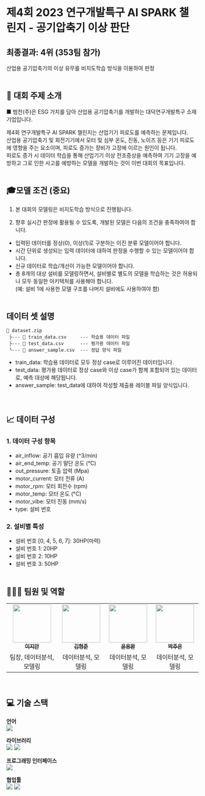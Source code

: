 # 제4회 2023 연구개발특구 AI SPARK 챌린지 - 공기압축기 이상 판단
## **최종결과: 4위 (353팀 참가)**
산업용 공기압축기의 이상 유무를 비지도학습 방식을 이용하여 판정
<br><br>

## 🎈 대회 주제 소개
■ 범천(주)은 ESG 가치를 담아 산업용 공기압축기를 개발하는 대덕연구개발특구 소재 기업입니다.

제4회 연구개발특구 AI SPARK 챌린지는 산업기기 피로도를 예측하는 문제입니다.<br>
산업용 공기압축기 및 회전기기에서 모터 및 심부 온도, 진동, 노이즈 등은 기기 피로도에 영향을 주는 요소이며, 피로도 증가는 장비가 고장에 이르는 원인이 됩니다.<br>
피로도 증가 시 데이터 학습을 통해 산업기기 이상 전조증상을 예측하여 기기 고장을 예방하고 그로 인한 사고를 예방하는 모델을 개발하는 것이 이번 대회의 목표입니다.
<br><br>

## 🎓모델 조건 (중요)
1. 본 대회의 모델링은 비지도학습 방식으로 진행됩니다.

2. 향후 실시간 판정에 활용될 수 있도록, 개발된 모델은 다음의 조건을 충족하여야 합니다.

- 입력된 데이터를 정상(0), 이상(1)로 구분하는 이진 분류 모델이어야 합니다.
- 시간 단위로 생성되는 입력 데이터에 대하여 판정을 수행할 수 있는 모델이어야 합니다.
- 신규 데이터로 학습/개선이 가능한 모델이어야 합니다.
- 총 8개의 대상 설비를 모델링하면서, 설비별로 별도의 모델을 학습하는 것은 허용되나 모두 동일한 아키텍처를 사용해야 합니다.<br>
(예: 설비 1에 사용한 모델 구조를 나머지 설비에도 사용하여야 함)
<br><br>

## 데이터 셋 설명
```
📁 dataset.zip
 ├--- 📃 train_data.csv     --- 학습용 데이터 파일 
 ├--- 📃 test_data.csv      --- 평가용 데이터 파일 
 └--- 📃 answer_sample.csv  --- 정답 양식 파일
 ```
- train_data: 학습용 데이터로 모두 정상 case로 이루어진 데이터입니다.<br>
- test_data: 평가용 데이터로 정상 case와 이상 case가 함께 포함되어 있는 데이터로, 예측 대상에 해당됩니다.<br>
- answer_sample: test_data에 대하여 작성할 제출용 레이블 파일 양식입니다.<br>
<br><br>

## 📈 데이터 구성
### 1. 데이터 구성 항목
- air_inflow: 공기 흡입 유량 (^3/min)
- air_end_temp: 공기 말단 온도 (°C)
- out_pressure: 토출 압력 (Mpa)
- motor_current: 모터 전류 (A)
- motor_rpm: 모터 회전수 (rpm)
- motor_temp: 모터 온도 (°C)
- motor_vibe: 모터 진동 (mm/s)
- type: 설비 번호

### 2. 설비별 특성
- 설비 번호 [0, 4, 5, 6, 7]: 30HP(마력)
- 설비 번호 1: 20HP
- 설비 번호 2: 10HP
- 설비 번호 3: 50HP
<br><br>

## 🧑‍🤝‍🧑 팀원 및 역할
<table>
  <tbody>
    <tr>
      <td align="center">
        <a href="https://github.com/jian1114">
          <img src="https://avatars.githubusercontent.com/u/77630266?v=4" width="100px;">  <br>
          <sub><b>이지안</b></sub>
        </a>
      </td>
      <td align="center">
        <a href="https://github.com/brojoon1">
          <img src="https://avatars.githubusercontent.com/u/81418195?v=4" width="100px;">  <br>
          <sub><b>김형준</b></sub>
        </a>
      </td>
      <td align="center">
        <a href="https://github.com/ayocado">
          <img src="https://avatars.githubusercontent.com/u/89889583?v=4" width="100px;">  <br>
          <sub><b>윤용완</b></sub>
        </a>
      </td>
      <td align="center">
        <a href="https://github.com/JunePark-00">
          <img src="https://avatars.githubusercontent.com/u/81201633?v=4" width="100px;">  <br>
          <sub><b>박주은</b></sub>
        </a>
      </td>
    </tr>
    <tr>
      <td align="center">팀장, 데이터분석, 모델링</td>
      <td align="center">데이터분석, 모델링</td>
      <td align="center">데이터분석, 모델링</td>
      <td align="center">데이터분석, 모델링</td>
    </tr>
  </tbody>
</table>

<br>

## 💻 기술 스택
<b> 언어 </b><br>
<span><img src="https://img.shields.io/badge/Python-3776AB?style=for-the-badge&logo=Python&logoColor=white"></span><br>

<b> 라이브러리 </b><br>
<span><img src="https://img.shields.io/badge/numpy-013243?style=for-the-badge&logo=numpy&logoColor=white"></span>
<span><img src="https://img.shields.io/badge/pandas-150458?style=for-the-badge&logo=pandas&logoColor=white"></span>

<b> 프로그래밍 인터페이스 </b><br>
<span><img src="https://img.shields.io/badge/jupyter-F37626?style=for-the-badge&logo=jupyter&logoColor=white"></span><br>

<b> 협업툴 </b><br>
<span><img src="https://img.shields.io/badge/notion-000000?style=for-the-badge&logo=notion&logoColor=white"></span>
<span><img src="https://img.shields.io/badge/discord-5865F2?style=for-the-badge&logo=discord&logoColor=white"></span>


